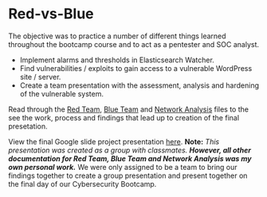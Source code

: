# Red-vs-Blue
The objective was to practice a number of different things learned throughout the bootcamp course and to act as a pentester and SOC analyst.

- Implement alarms and thresholds in Elasticsearch Watcher.
- Find vulnerabilities / exploits to gain access to a vulnerable WordPress site / server.
- Create a team presentation with the assessment, analysis and hardening of the vulnerable system.

Read through the [Red Team](https://github.com/aprilemorales/FinalProject/blob/master/RedTeam.md), [Blue Team](https://github.com/aprilemorales/FinalProject/blob/master/BlueTeam.md) and [Network Analysis](https://github.com/aprilemorales/FinalProject/blob/master/NetworkAnalysis.md) files to the see the work, process and findings that lead up to creation of the final presetation.

View the final Google slide project presentation [here](https://docs.google.com/presentation/d/1zbRd4Ti1Lgfej9V8rqeBmJhmAeu-HJbyaShESB-GSPw/edit?usp=sharing). **Note:** *This presentation was created as a group with classmates.* ***However, all other documentation for Red Team, Blue Team and Network Analysis was my own personal work.*** We were only assigned to be a team to bring our findings together to create a group presentation and present together on the final day of our Cybersecurity Bootcamp.
